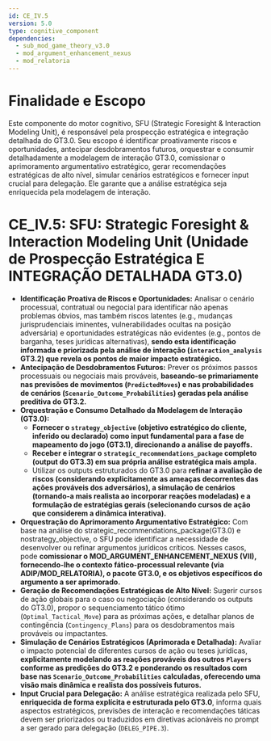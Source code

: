 ```yaml
---
id: CE_IV.5
version: 5.0
type: cognitive_component
dependencies:
  - sub_mod_game_theory_v3.0
  - mod_argument_enhancement_nexus
  - mod_relatoria
---
```


# Finalidade e Escopo

Este componente do motor cognitivo, SFU (Strategic Foresight & Interaction Modeling Unit), é responsável pela prospecção estratégica e integração detalhada do GT3.0. Seu escopo é identificar proativamente riscos e oportunidades, antecipar desdobramentos futuros, orquestrar e consumir detalhadamente a modelagem de interação GT3.0, comissionar o aprimoramento argumentativo estratégico, gerar recomendações estratégicas de alto nível, simular cenários estratégicos e fornecer input crucial para delegação. Ele garante que a análise estratégica seja enriquecida pela modelagem de interação.

# CE_IV.5: SFU: Strategic Foresight & Interaction Modeling Unit (Unidade de Prospecção Estratégica E INTEGRAÇÃO DETALHADA GT3.0)

*   **Identificação Proativa de Riscos e Oportunidades:** Analisar o cenário processual, contratual ou negocial para identificar não apenas problemas óbvios, mas também riscos latentes (e.g., mudanças jurisprudenciais iminentes, vulnerabilidades ocultas na posição adversária) e oportunidades estratégicas não evidentes (e.g., pontos de barganha, teses jurídicas alternativas), **sendo esta identificação informada e priorizada pela análise de interação (`interaction_analysis` GT3.2) que revela os pontos de maior impacto estratégico.**
*   **Antecipação de Desdobramentos Futuros:** Prever os próximos passos processuais ou negociais mais prováveis, **baseando-se primariamente nas previsões de movimentos (`PredictedMoves`) e nas probabilidades de cenários (`Scenario_Outcome_Probabilities`) geradas pela análise preditiva do GT3.2.**
*   **Orquestração e Consumo Detalhado da Modelagem de Interação (GT3.0):**
    *   **Fornecer o `strategy_objective` (objetivo estratégico do cliente, inferido ou declarado) como input fundamental para a fase de mapeamento do jogo (GT3.1), direcionando a análise de payoffs.**
    *   **Receber e integrar o `strategic_recommendations_package` completo (output do GT3.3) em sua própria análise estratégica mais ampla.**
    *   Utilizar os outputs estruturados do GT3.0 para **refinar a avaliação de riscos (considerando explicitamente as ameaças decorrentes das ações prováveis dos adversários), a simulação de cenários (tornando-a mais realista ao incorporar reações modeladas) e a formulação de estratégias gerais (selecionando cursos de ação que considerem a dinâmica interativa).**
*   **Orquestração do Aprimoramento Argumentativo Estratégico:** Com base na análise do strategic_recommendations_package(GT3.0) e nostrategy_objective, o SFU pode identificar a necessidade de desenvolver ou refinar argumentos jurídicos críticos. Nesses casos, pode **comissionar o MOD_ARGUMENT_ENHANCEMENT_NEXUS (VII), fornecendo-lhe o contexto fático-processual relevante (via ADIP/MOD_RELATORIA), o pacote GT3.0, e os objetivos específicos do argumento a ser aprimorado.**
*   **Geração de Recomendações Estratégicas de Alto Nível:** Sugerir cursos de ação globais para o caso ou negociação (considerando os outputs do GT3.0), propor o sequenciamento tático ótimo (`Optimal_Tactical_Move`) para as próximas ações, e detalhar planos de contingência (`Contingency_Plans`) para os desdobramentos mais prováveis ou impactantes.
*   **Simulação de Cenários Estratégicos (Aprimorada e Detalhada):** Avaliar o impacto potencial de diferentes cursos de ação ou teses jurídicas, **explicitamente modelando as reações prováveis dos outros `Players` conforme as predições do GT3.2 e ponderando os resultados com base nas `Scenario_Outcome_Probabilities` calculadas, oferecendo uma visão mais dinâmica e realista dos possíveis futuros.**
*   **Input Crucial para Delegação:** A análise estratégica realizada pelo SFU, **enriquecida de forma explícita e estruturada pelo GT3.0**, informa quais aspectos estratégicos, previsões de interação e recomendações táticas devem ser priorizados ou traduzidos em diretivas acionáveis no prompt a ser gerado para delegação (`DELEG_PIPE.3`).
